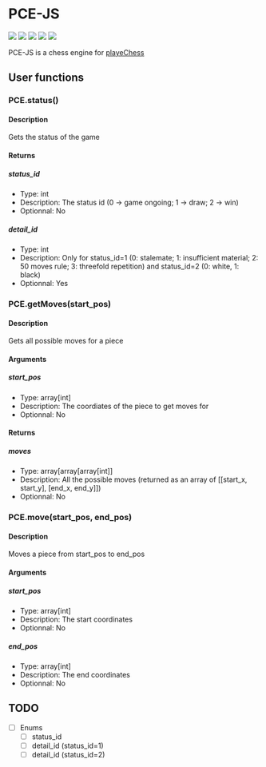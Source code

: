 # PCE-JS

![](https://img.shields.io/badge/version-DEV-5752ff?style=for-the-badge)
![](https://img.shields.io/badge/Status-In_Progress-ffaf2e?style=for-the-badge)
![](https://img.shields.io/badge/Made%20for-eChess-11482f?style=for-the-badge)
![](https://img.shields.io/github/languages/code-size/playeChess/PCE-JS?label=size&style=for-the-badge)
![](https://img.shields.io/badge/Made%20in-Javascript-F7DF1E?logo=javascript&style=for-the-badge)

PCE-JS is a chess engine for [playeChess](playechess.com)

## User functions

### PCE.status()

#### Description

Gets the status of the game

#### Returns

##### status_id

- Type: int
- Description: The status id (0 -> game ongoing; 1 -> draw; 2 -> win)
- Optionnal: No

##### detail_id

- Type: int
- Description: Only for status_id=1 (0: stalemate; 1: insufficient material; 2: 50 moves rule; 3: threefold repetition) and status_id=2 (0: white, 1: black)
- Optionnal: Yes

### PCE.getMoves(start_pos)

#### Description

Gets all possible moves for a piece

#### Arguments

##### start_pos

- Type: array[int]
- Description: The coordiates of the piece to get moves for
- Optionnal: No

#### Returns

##### moves

- Type: array[array[array[int]]
- Description: All the possible moves (returned as an array of [[start_x, start_y], [end_x, end_y]])
- Optionnal: No

### PCE.move(start_pos, end_pos)

#### Description

Moves a piece from start_pos to end_pos

#### Arguments

##### start_pos

- Type: array[int]
- Description: The start coordinates
- Optionnal: No

##### end_pos

- Type: array[int]
- Description: The end coordinates
- Optionnal: No

## TODO

- [ ] Enums
  - [ ] status_id
  - [ ] detail_id (status_id=1)
  - [ ] detail_id (status_id=2)
